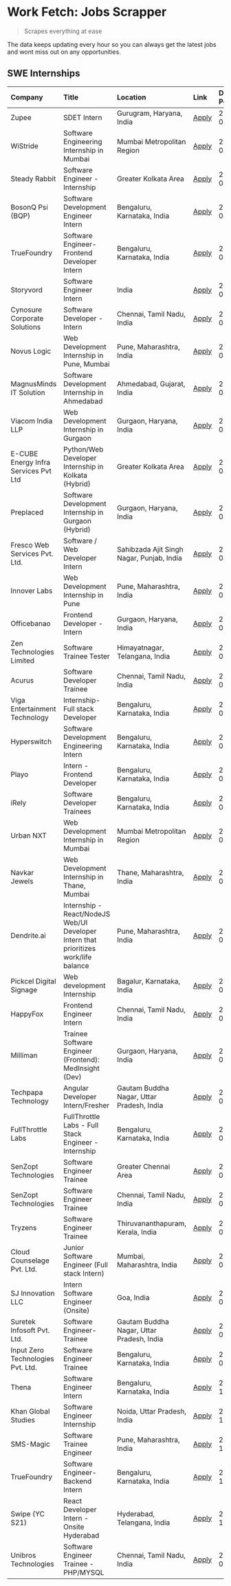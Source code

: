 # Work Fetch: Jobs Scrapper
> Scrapes everything at ease

The data keeps updating every hour so you can always get the latest jobs and wont miss out on any opportunities.

## SWE Internships
<!--START_SECTION:workfetch-->
| Company                              | Title                                                                                | Location                                  | Link                                                                                                                                                                                                                                                                                                | Date Posted   |
|:-------------------------------------|:-------------------------------------------------------------------------------------|:------------------------------------------|:----------------------------------------------------------------------------------------------------------------------------------------------------------------------------------------------------------------------------------------------------------------------------------------------------|:--------------|
| Zupee                                | SDET Intern                                                                          | Gurugram, Haryana, India                  | [Apply](https://in.linkedin.com/jobs/view/sdet-intern-at-zupee-3888478071?position=35&pageNum=0&refId=wlWkvusvlnAV0n42IttqUw%3D%3D&trackingId=yKNLtM9EKg8NrecVEaLdGw%3D%3D&trk=public_jobs_jserp-result_search-card)                                                                                | 2024-04-09    |
| WiStride                             | Software Engineering Internship in Mumbai                                            | Mumbai Metropolitan Region                | [Apply](https://in.linkedin.com/jobs/view/software-engineering-internship-in-mumbai-at-wistride-3888218704?position=15&pageNum=0&refId=wlWkvusvlnAV0n42IttqUw%3D%3D&trackingId=LHxh443jpz8LnzVaFhz2XA%3D%3D&trk=public_jobs_jserp-result_search-card)                                               | 2024-04-08    |
| Steady Rabbit                        | Software Engineer - Internship                                                       | Greater Kolkata Area                      | [Apply](https://in.linkedin.com/jobs/view/software-engineer-internship-at-steady-rabbit-3885171077?position=17&pageNum=0&refId=wlWkvusvlnAV0n42IttqUw%3D%3D&trackingId=gp8GmphZO%2FASP%2FAr53kDMg%3D%3D&trk=public_jobs_jserp-result_search-card)                                                   | 2024-04-08    |
| BosonQ Psi (BQP)                     | Software Development Engineer Intern                                                 | Bengaluru, Karnataka, India               | [Apply](https://in.linkedin.com/jobs/view/software-development-engineer-intern-at-bosonq-psi-bqp-3888328596?position=34&pageNum=0&refId=wlWkvusvlnAV0n42IttqUw%3D%3D&trackingId=rck2VFBtqwW1w44zPtPmNQ%3D%3D&trk=public_jobs_jserp-result_search-card)                                              | 2024-04-06    |
| TrueFoundry                          | Software Engineer- Frontend Developer Intern                                         | Bengaluru, Karnataka, India               | [Apply](https://in.linkedin.com/jobs/view/software-engineer-frontend-developer-intern-at-truefoundry-3887320206?position=18&pageNum=0&refId=wlWkvusvlnAV0n42IttqUw%3D%3D&trackingId=pEg2icqKHPTrGWiQpr2aBQ%3D%3D&trk=public_jobs_jserp-result_search-card)                                          | 2024-04-05    |
| Storyvord                            | Software Engineer Intern                                                             | India                                     | [Apply](https://in.linkedin.com/jobs/view/software-engineer-intern-at-storyvord-3518938006?position=16&pageNum=0&refId=wlWkvusvlnAV0n42IttqUw%3D%3D&trackingId=CPkKex2XRTMbqn%2F%2Ff%2BWYkg%3D%3D&trk=public_jobs_jserp-result_search-card)                                                         | 2024-04-04    |
| Cynosure Corporate Solutions         | Software Developer -Intern                                                           | Chennai, Tamil Nadu, India                | [Apply](https://in.linkedin.com/jobs/view/software-developer-intern-at-cynosure-corporate-solutions-3884767755?position=21&pageNum=0&refId=wlWkvusvlnAV0n42IttqUw%3D%3D&trackingId=aKoaql%2FklZIKKWFSmeNUUA%3D%3D&trk=public_jobs_jserp-result_search-card)                                         | 2024-04-04    |
| Novus Logic                          | Web Development Internship in Pune, Mumbai                                           | Pune, Maharashtra, India                  | [Apply](https://in.linkedin.com/jobs/view/web-development-internship-in-pune-mumbai-at-novus-logic-3885741343?position=58&pageNum=0&refId=wlWkvusvlnAV0n42IttqUw%3D%3D&trackingId=J5Y%2BJCG3xKIAWUJiI70z2w%3D%3D&trk=public_jobs_jserp-result_search-card)                                          | 2024-04-04    |
| MagnusMinds IT Solution              | Software Development Internship in Ahmedabad                                         | Ahmedabad, Gujarat, India                 | [Apply](https://in.linkedin.com/jobs/view/software-development-internship-in-ahmedabad-at-magnusminds-it-solution-3883933909?position=33&pageNum=0&refId=wlWkvusvlnAV0n42IttqUw%3D%3D&trackingId=cdQsHi6y7sGF941pANOVaA%3D%3D&trk=public_jobs_jserp-result_search-card)                             | 2024-04-03    |
| Viacom India LLP                     | Web Development Internship in Gurgaon                                                | Gurgaon, Haryana, India                   | [Apply](https://in.linkedin.com/jobs/view/web-development-internship-in-gurgaon-at-viacom-india-llp-3883946826?position=53&pageNum=0&refId=wlWkvusvlnAV0n42IttqUw%3D%3D&trackingId=koga4%2F4GimTajOAKSPVk1A%3D%3D&trk=public_jobs_jserp-result_search-card)                                         | 2024-04-03    |
| E-CUBE Energy Infra Services Pvt Ltd | Python/Web Developer Internship in Kolkata (Hybrid)                                  | Greater Kolkata Area                      | [Apply](https://in.linkedin.com/jobs/view/python-web-developer-internship-in-kolkata-hybrid-at-e-cube-energy-infra-services-pvt-ltd-3882160442?position=13&pageNum=0&refId=wlWkvusvlnAV0n42IttqUw%3D%3D&trackingId=IOt4VpPCCSm2fa9ZvOJxbw%3D%3D&trk=public_jobs_jserp-result_search-card)           | 2024-04-02    |
| Preplaced                            | Software Development Internship in Gurgaon (Hybrid)                                  | Gurgaon, Haryana, India                   | [Apply](https://in.linkedin.com/jobs/view/software-development-internship-in-gurgaon-hybrid-at-preplaced-3880567870?position=19&pageNum=0&refId=wlWkvusvlnAV0n42IttqUw%3D%3D&trackingId=9JEb%2B3tgDKUgfBScfRU36w%3D%3D&trk=public_jobs_jserp-result_search-card)                                    | 2024-04-01    |
| Fresco Web Services Pvt. Ltd.        | Software / Web Developer Intern                                                      | Sahibzada Ajit Singh Nagar, Punjab, India | [Apply](https://in.linkedin.com/jobs/view/software-web-developer-intern-at-fresco-web-services-pvt-ltd-3880552598?position=60&pageNum=0&refId=wlWkvusvlnAV0n42IttqUw%3D%3D&trackingId=FfXIe%2BFjANGxtEk4Sj7Slg%3D%3D&trk=public_jobs_jserp-result_search-card)                                      | 2024-04-01    |
| Innover Labs                         | Web Development Internship in Pune                                                   | Pune, Maharashtra, India                  | [Apply](https://in.linkedin.com/jobs/view/web-development-internship-in-pune-at-innover-labs-3875494237?position=7&pageNum=0&refId=wlWkvusvlnAV0n42IttqUw%3D%3D&trackingId=yAUqL%2Fiofkp4%2FwmgZOSdAA%3D%3D&trk=public_jobs_jserp-result_search-card)                                               | 2024-03-28    |
| Officebanao                          | Frontend Developer - Intern                                                          | Gurgaon, Haryana, India                   | [Apply](https://in.linkedin.com/jobs/view/frontend-developer-intern-at-officebanao-3871265915?position=11&pageNum=0&refId=wlWkvusvlnAV0n42IttqUw%3D%3D&trackingId=30rJyea3gg3Au6F4Re9bZg%3D%3D&trk=public_jobs_jserp-result_search-card)                                                            | 2024-03-28    |
| Zen Technologies Limited             | Software Trainee Tester                                                              | Himayatnagar, Telangana, India            | [Apply](https://in.linkedin.com/jobs/view/software-trainee-tester-at-zen-technologies-limited-3872100214?position=9&pageNum=0&refId=wlWkvusvlnAV0n42IttqUw%3D%3D&trackingId=IRaTFaZJ%2BLOec8cy08IInA%3D%3D&trk=public_jobs_jserp-result_search-card)                                                | 2024-03-26    |
| Acurus                               | Software Developer Trainee                                                           | Chennai, Tamil Nadu, India                | [Apply](https://in.linkedin.com/jobs/view/software-developer-trainee-at-acurus-3871400616?position=20&pageNum=0&refId=wlWkvusvlnAV0n42IttqUw%3D%3D&trackingId=rppGpKJP4FPev4ml7CkDAg%3D%3D&trk=public_jobs_jserp-result_search-card)                                                                | 2024-03-26    |
| Viga Entertainment Technology        | Internship-Full stack Developer                                                      | Bengaluru, Karnataka, India               | [Apply](https://in.linkedin.com/jobs/view/internship-full-stack-developer-at-viga-entertainment-technology-3870669789?position=26&pageNum=0&refId=wlWkvusvlnAV0n42IttqUw%3D%3D&trackingId=uCo5jgs0kJQzKauuUz3ItA%3D%3D&trk=public_jobs_jserp-result_search-card)                                    | 2024-03-25    |
| Hyperswitch                          | Software Development Engineering Intern                                              | Bengaluru, Karnataka, India               | [Apply](https://in.linkedin.com/jobs/view/software-development-engineering-intern-at-hyperswitch-3865513498?position=56&pageNum=0&refId=wlWkvusvlnAV0n42IttqUw%3D%3D&trackingId=UVl6SqEFTIJrwiMC%2BSieww%3D%3D&trk=public_jobs_jserp-result_search-card)                                            | 2024-03-23    |
| Playo                                | Intern - Frontend Developer                                                          | Bengaluru, Karnataka, India               | [Apply](https://in.linkedin.com/jobs/view/intern-frontend-developer-at-playo-3864131172?position=5&pageNum=0&refId=wlWkvusvlnAV0n42IttqUw%3D%3D&trackingId=gPX%2F0fa7JThP%2Bu4G8Se4Qg%3D%3D&trk=public_jobs_jserp-result_search-card)                                                               | 2024-03-22    |
| iRely                                | Software Developer Trainees                                                          | Bengaluru, Karnataka, India               | [Apply](https://in.linkedin.com/jobs/view/software-developer-trainees-at-irely-3860566039?position=3&pageNum=0&refId=wlWkvusvlnAV0n42IttqUw%3D%3D&trackingId=uayHj5IGI2LXCiXnfpu%2Bpw%3D%3D&trk=public_jobs_jserp-result_search-card)                                                               | 2024-03-18    |
| Urban NXT                            | Web Development Internship in Mumbai                                                 | Mumbai Metropolitan Region                | [Apply](https://in.linkedin.com/jobs/view/web-development-internship-in-mumbai-at-urban-nxt-3858090142?position=54&pageNum=0&refId=wlWkvusvlnAV0n42IttqUw%3D%3D&trackingId=Z3kSYVTkAP2j%2F2IVUCtBwg%3D%3D&trk=public_jobs_jserp-result_search-card)                                                 | 2024-03-15    |
| Navkar Jewels                        | Web Development Internship in Thane, Mumbai                                          | Thane, Maharashtra, India                 | [Apply](https://in.linkedin.com/jobs/view/web-development-internship-in-thane-mumbai-at-navkar-jewels-3858087224?position=57&pageNum=0&refId=wlWkvusvlnAV0n42IttqUw%3D%3D&trackingId=o83YzkRnS4IGRC3NHAV6%2FQ%3D%3D&trk=public_jobs_jserp-result_search-card)                                       | 2024-03-15    |
| Dendrite.ai                          | Internship - React/NodeJS Web/UI Developer Intern that prioritizes work/life balance | Pune, Maharashtra, India                  | [Apply](https://in.linkedin.com/jobs/view/internship-react-nodejs-web-ui-developer-intern-that-prioritizes-work-life-balance-at-dendrite-ai-3853583200?position=32&pageNum=0&refId=wlWkvusvlnAV0n42IttqUw%3D%3D&trackingId=Rh%2FiV6NQ5wqOdVi5nv5JzA%3D%3D&trk=public_jobs_jserp-result_search-card) | 2024-03-12    |
| Pickcel Digital Signage              | Web development Internship                                                           | Bagalur, Karnataka, India                 | [Apply](https://in.linkedin.com/jobs/view/web-development-internship-at-pickcel-digital-signage-3849506118?position=52&pageNum=0&refId=wlWkvusvlnAV0n42IttqUw%3D%3D&trackingId=%2BNPlrhoQz1283MZSqZsE7g%3D%3D&trk=public_jobs_jserp-result_search-card)                                             | 2024-03-08    |
| HappyFox                             | Frontend Engineer Intern                                                             | Chennai, Tamil Nadu, India                | [Apply](https://in.linkedin.com/jobs/view/frontend-engineer-intern-at-happyfox-3848357951?position=45&pageNum=0&refId=wlWkvusvlnAV0n42IttqUw%3D%3D&trackingId=bOFGUUKYmtv%2BxGX31155Ig%3D%3D&trk=public_jobs_jserp-result_search-card)                                                              | 2024-03-07    |
| Milliman                             | Trainee Software Engineer (Frontend): MedInsight (Dev)                               | Gurgaon, Haryana, India                   | [Apply](https://in.linkedin.com/jobs/view/trainee-software-engineer-frontend-medinsight-dev-at-milliman-3792874280?position=10&pageNum=0&refId=wlWkvusvlnAV0n42IttqUw%3D%3D&trackingId=H13HNDECAXRZ99wcYB4O5A%3D%3D&trk=public_jobs_jserp-result_search-card)                                       | 2024-03-01    |
| Techpapa Technology                  | Angular Developer Intern/Fresher                                                     | Gautam Buddha Nagar, Uttar Pradesh, India | [Apply](https://in.linkedin.com/jobs/view/angular-developer-intern-fresher-at-techpapa-technology-3834305862?position=59&pageNum=0&refId=wlWkvusvlnAV0n42IttqUw%3D%3D&trackingId=%2BpA22xD3LK3cCsrh8wslOQ%3D%3D&trk=public_jobs_jserp-result_search-card)                                           | 2024-02-20    |
| FullThrottle Labs                    | FullThrottle Labs - Full Stack Engineer - Internship                                 | Bengaluru, Karnataka, India               | [Apply](https://in.linkedin.com/jobs/view/fullthrottle-labs-full-stack-engineer-internship-at-fullthrottle-labs-3829636016?position=55&pageNum=0&refId=wlWkvusvlnAV0n42IttqUw%3D%3D&trackingId=5U987UQB8owRXBO%2F3YW%2B3w%3D%3D&trk=public_jobs_jserp-result_search-card)                           | 2024-02-17    |
| SenZopt Technologies                 | Software Engineer Trainee                                                            | Greater Chennai Area                      | [Apply](https://in.linkedin.com/jobs/view/software-engineer-trainee-at-senzopt-technologies-3827688781?position=36&pageNum=0&refId=wlWkvusvlnAV0n42IttqUw%3D%3D&trackingId=EVRD%2FzOOQie8f%2BSakb8ygw%3D%3D&trk=public_jobs_jserp-result_search-card)                                               | 2024-02-12    |
| SenZopt Technologies                 | Software Engineer Trainee                                                            | Chennai, Tamil Nadu, India                | [Apply](https://in.linkedin.com/jobs/view/software-engineer-trainee-at-senzopt-technologies-3827686880?position=48&pageNum=0&refId=wlWkvusvlnAV0n42IttqUw%3D%3D&trackingId=cSJhvdTA%2FXwgYGj4tA83zA%3D%3D&trk=public_jobs_jserp-result_search-card)                                                 | 2024-02-12    |
| Tryzens                              | Software Engineer Trainee                                                            | Thiruvananthapuram, Kerala, India         | [Apply](https://in.linkedin.com/jobs/view/software-engineer-trainee-at-tryzens-3809363491?position=38&pageNum=0&refId=wlWkvusvlnAV0n42IttqUw%3D%3D&trackingId=8KLKqjYj4pjkMNivo0o4EA%3D%3D&trk=public_jobs_jserp-result_search-card)                                                                | 2024-01-18    |
| Cloud Counselage Pvt. Ltd.           | Junior Software Engineer (Full stack Intern)                                         | Mumbai, Maharashtra, India                | [Apply](https://in.linkedin.com/jobs/view/junior-software-engineer-full-stack-intern-at-cloud-counselage-pvt-ltd-3803132814?position=28&pageNum=0&refId=wlWkvusvlnAV0n42IttqUw%3D%3D&trackingId=qj9sIdJd%2FYaHb2z9nD%2BT4Q%3D%3D&trk=public_jobs_jserp-result_search-card)                          | 2024-01-11    |
| SJ Innovation LLC                    | Intern Software Engineer (Onsite)                                                    | Goa, India                                | [Apply](https://in.linkedin.com/jobs/view/intern-software-engineer-onsite-at-sj-innovation-llc-3799959011?position=43&pageNum=0&refId=wlWkvusvlnAV0n42IttqUw%3D%3D&trackingId=eu1%2FFe%2Bt40CmTR7Kw6hxig%3D%3D&trk=public_jobs_jserp-result_search-card)                                            | 2024-01-11    |
| Suretek Infosoft Pvt. Ltd.           | Software Engineer-Trainee                                                            | Gautam Buddha Nagar, Uttar Pradesh, India | [Apply](https://in.linkedin.com/jobs/view/software-engineer-trainee-at-suretek-infosoft-pvt-ltd-3800934643?position=24&pageNum=0&refId=wlWkvusvlnAV0n42IttqUw%3D%3D&trackingId=3xd%2FaIv0q%2BoKxOkj5VOkmQ%3D%3D&trk=public_jobs_jserp-result_search-card)                                           | 2024-01-09    |
| Input Zero Technologies Pvt. Ltd.    | Software Engineer Trainee                                                            | Bengaluru, Karnataka, India               | [Apply](https://in.linkedin.com/jobs/view/software-engineer-trainee-at-input-zero-technologies-pvt-ltd-3800927643?position=29&pageNum=0&refId=wlWkvusvlnAV0n42IttqUw%3D%3D&trackingId=juD2XngrWVbjbbwpw2BYxg%3D%3D&trk=public_jobs_jserp-result_search-card)                                        | 2024-01-09    |
| Thena                                | Software Engineer Intern                                                             | Bengaluru, Karnataka, India               | [Apply](https://in.linkedin.com/jobs/view/software-engineer-intern-at-thena-3778731751?position=22&pageNum=0&refId=wlWkvusvlnAV0n42IttqUw%3D%3D&trackingId=CUZTaHgFvOIc2KQ78ApVBg%3D%3D&trk=public_jobs_jserp-result_search-card)                                                                   | 2023-12-05    |
| Khan Global Studies                  | Software Engineer Internship                                                         | Noida, Uttar Pradesh, India               | [Apply](https://in.linkedin.com/jobs/view/software-engineer-internship-at-khan-global-studies-3766942197?position=49&pageNum=0&refId=wlWkvusvlnAV0n42IttqUw%3D%3D&trackingId=LgOdBheAPpjtQSnLo%2FiMjg%3D%3D&trk=public_jobs_jserp-result_search-card)                                               | 2023-11-27    |
| SMS-Magic                            | Software Trainee Engineer                                                            | Pune, Maharashtra, India                  | [Apply](https://in.linkedin.com/jobs/view/software-trainee-engineer-at-sms-magic-3761409781?position=30&pageNum=0&refId=wlWkvusvlnAV0n42IttqUw%3D%3D&trackingId=ejp6pmqJ9spkiCWgjvvpBA%3D%3D&trk=public_jobs_jserp-result_search-card)                                                              | 2023-11-16    |
| TrueFoundry                          | Software Engineer-Backend Intern                                                     | Bengaluru, Karnataka, India               | [Apply](https://in.linkedin.com/jobs/view/software-engineer-backend-intern-at-truefoundry-3779508170?position=31&pageNum=0&refId=wlWkvusvlnAV0n42IttqUw%3D%3D&trackingId=1yQryOAUQxP534bWW53Hrw%3D%3D&trk=public_jobs_jserp-result_search-card)                                                     | 2023-11-10    |
| Swipe (YC S21)                       | React Developer Intern - Onsite Hyderabad                                            | Hyderabad, Telangana, India               | [Apply](https://in.linkedin.com/jobs/view/react-developer-intern-onsite-hyderabad-at-swipe-yc-s21-3737600089?position=39&pageNum=0&refId=wlWkvusvlnAV0n42IttqUw%3D%3D&trackingId=4KuhfchzT%2F%2BDAxOZBy4SYw%3D%3D&trk=public_jobs_jserp-result_search-card)                                         | 2023-10-13    |
| Unibros Technologies                 | Software Engineer Trainee - PHP/MYSQL                                                | Chennai, Tamil Nadu, India                | [Apply](https://in.linkedin.com/jobs/view/software-engineer-trainee-php-mysql-at-unibros-technologies-3656599241?position=37&pageNum=0&refId=wlWkvusvlnAV0n42IttqUw%3D%3D&trackingId=%2BZbFOIn2aCigGXD6AvwAPQ%3D%3D&trk=public_jobs_jserp-result_search-card)                                       | 2023-06-12    |
<!--END_SECTION:workfetch-->
